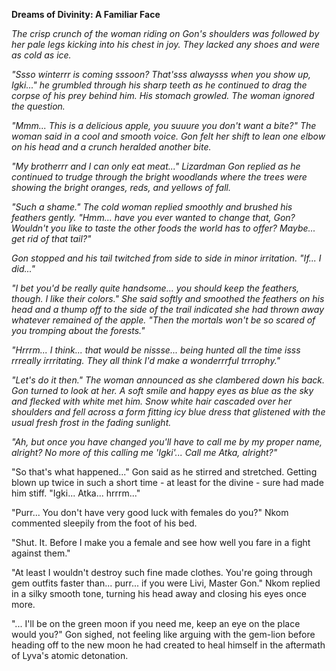 **Dreams of Divinity: A Familiar Face**

*The crisp crunch of the woman riding on Gon's shoulders was followed by her pale legs kicking into his chest in joy. They lacked any shoes and were as cold as ice.*

*"Ssso winterrr is coming sssoon? That'sss alwaysss when you show up, Igki..." he grumbled through his sharp teeth as he continued to drag the corpse of his prey behind him. His stomach growled. The woman ignored the question.*

*"Mmm... This is a delicious apple, you suuure you don't want a bite?" The woman said in a cool and smooth voice. Gon felt her shift to lean one elbow on his head and a crunch heralded another bite.* 

*"My brotherrr and I can only eat meat..." Lizardman Gon replied as he continued to trudge through the bright woodlands where the trees were showing the bright oranges, reds, and yellows of fall.*

*"Such a shame." The cold woman replied smoothly and brushed his feathers gently. "Hmm... have you ever wanted to change that, Gon? Wouldn't you like to taste the other foods the world has to offer? Maybe... get rid of that tail?"*

*Gon stopped and his tail twitched from side to side in minor irritation. "If... I did..."*

*"I bet you'd be really quite handsome... you should keep the feathers, though. I like their colors." She said softly and smoothed the feathers on his head and a thump off to the side of the trail indicated she had thrown away whatever remained of the apple. "Then the mortals won't be so scared of you tromping about the forests."*

*"Hrrrm... I think... that would be nissse... being hunted all the time isss rrreally irrritating. They all think I'd make a wonderrrful trrrophy."*

*"Let's do it then." The woman announced as she clambered down his back. Gon turned to look  at her. A soft smile and happy eyes as blue as the sky and flecked with white met him. Snow white hair cascaded over her shoulders and fell across a form fitting icy blue dress that glistened with the usual fresh frost in the fading sunlight.*

*"Ah, but once you have changed you'll have to call me by my proper name, alright? No more of this calling me 'Igki'... Call me Atka, alright?"*

"So that's what happened..." Gon said as he stirred and stretched. Getting blown up twice in such a short time - at least for the divine - sure had made him stiff. "Igki... Atka... hrrrm..."

"Purr... You don't have very good luck with females do you?" Nkom commented sleepily from the foot of his bed.

"Shut. It. Before I make you a female and see how well you fare in a fight against them."

"At least I wouldn't destroy such fine made clothes. You're going through gem outfits faster than... purr... if you were Livi, Master Gon." Nkom replied in a silky smooth tone, turning his head away and closing his eyes once more.

"... I'll be on the green moon if you need me, keep an eye on the place would you?" Gon sighed, not feeling like arguing with the gem-lion before heading off to the new moon he had created to heal himself in the aftermath of Lyva's atomic detonation.